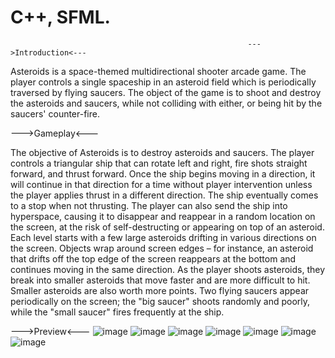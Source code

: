 # C++, SFML.

                                                         --->Introduction<---

Asteroids is a space-themed multidirectional shooter arcade game. The player controls a single spaceship in an asteroid field which is periodically traversed by flying saucers. The object of the game is to shoot and destroy the asteroids and saucers, while not colliding with either, or being hit by the saucers' counter-fire.

--->Gameplay<---

The objective of Asteroids is to destroy asteroids and saucers. The player controls a triangular ship that can rotate left and right, fire shots straight forward, and thrust forward. Once the ship begins moving in a direction, it will continue in that direction for a time without player intervention unless the player applies thrust in a different direction. The ship eventually comes to a stop when not thrusting. The player can also send the ship into hyperspace, causing it to disappear and reappear in a random location on the screen, at the risk of self-destructing or appearing on top of an asteroid. Each level starts with a few large asteroids drifting in various directions on the screen. Objects wrap around screen edges – for instance, an asteroid that drifts off the top edge of the screen reappears at the bottom and continues moving in the same direction. As the player shoots asteroids, they break into smaller asteroids that move faster and are more difficult to hit. Smaller asteroids are also worth more points. Two flying saucers appear periodically on the screen; the "big saucer" shoots randomly and poorly, while the "small saucer" fires frequently at the ship.

--->Preview<---
![image](https://user-images.githubusercontent.com/86531927/153605662-4c1a4627-6ce4-4d6c-b534-22bfc81faf9b.png)
![image](https://user-images.githubusercontent.com/86531927/153605681-becb432f-df47-479e-91ce-d76cac833b9e.png)
![image](https://user-images.githubusercontent.com/86531927/153605709-28cf4857-304b-4fe6-9ec2-d721211d4fb3.png)
![image](https://user-images.githubusercontent.com/86531927/153605716-1a52b27c-edca-4f2f-8733-7664bb6e2ce0.png)
![image](https://user-images.githubusercontent.com/86531927/153605726-7ac7bef6-4a26-443e-ac7a-3a1458874838.png)
![image](https://user-images.githubusercontent.com/86531927/153605766-cf2e97b7-b055-4290-81e2-447879039888.png)
![image](https://user-images.githubusercontent.com/86531927/153605801-c55d88ce-8025-4111-be00-76f7a60621e0.png)
